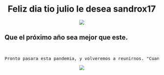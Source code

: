 <html>
<head>
<center>
<title>Feliz dia tio Julio le desea sandrox17</title>
</center>
</head>
<body>

<h1><center><strong>Feliz dia tio julio le desea sandrox17</strong></center></h1>
<center><img src="https://image.freepik.com/vector-gratis/concepto-letras-feliz-cumpleanos_23-2148499328.jpg"/></center>

<h2><meta charset="UTF-8 sin BOM"> Que el pr&oacute;ximo  año sea mejor que este.<meta charset="UTF-8 sin BOM"/></h2>
</br>

<center>
<p><pre>Pronto pasara esta pandemia, y volveremos a reunirnos. "Cuando las cosas van mal, es cuando hay que ser mas fuerte" <em></pre><p>

<img src="https://scontent.ftru2-2.fna.fbcdn.net/v/t1.0-9/1380033_1423514017876584_959984834_n.jpg?_nc_cat=111&_nc_sid=09cbfe&_nc_ohc=kp3w57zRr5AAX-jQ4cv&_nc_ht=scontent.ftru2-2.fna&oh=5faca8a9eb51a84bfbcaadd163be75e9&oe=5F092102"/>

</center>
</body>
</html> 


